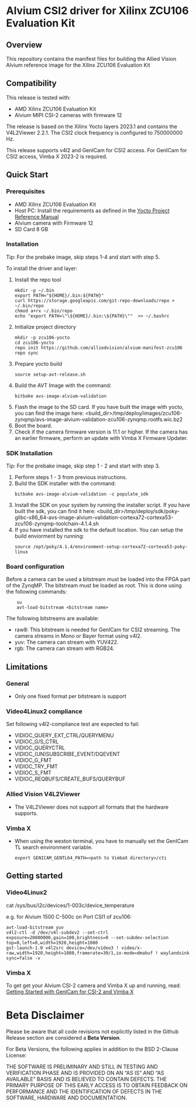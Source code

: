 # Alvium CSI2 driver for Xilinx ZCU106 Evaluation Kit

## Overview
This repository contains the manifest files for building the Allied Vision Alvium reference image for the Xilinx ZCU106 Evaluation Kit 

## Compatibility
This release is tested with:
- AMD Xilinx ZCU106 Evaluation Kit
- Alvium MIPI CSI-2 cameras with firmware 12

The release is based on the Xilinx Yocto layers 2023.1 and contains the V4L2Viewer 2.2.1.
The CSI2 clock frequency is configured to 750000000 Hz.

This release supports v4l2 and GenICam for CSI2 access.
For GenICam for CSI2 access, Vimba X 2023-2 is required.


## Quick Start
### Prerequisites
-  AMD Xilinx ZCU106 Evaluation Kit
-  Host PC: Install the requirements as defined in the [Yocto Project Reference Manual](https://docs.yoctoproject.org/4.1.4/ref-manual/system-requirements.html#required-packages-for-the-build-host)  
-  Alvium camera with Firmware 12
-  SD Card 8 GB

### Installation

Tip: For the prebake image, skip steps 1-4 and start with step 5.

To install the driver and layer:

1. Install the repo tool
    ```shell
    mkdir -p ~/.bin
    export PATH="${HOME}/.bin:${PATH}"
    curl https://storage.googleapis.com/git-repo-downloads/repo > ~/.bin/repo
    chmod a+rx ~/.bin/repo
    echo "export PATH=\"\${HOME}/.bin:\${PATH}\""  >> ~/.bashrc
    ```
2. Initialize project directory
    ```shell
    mkdir -p zcu106-yocto
    cd zcu106-yocto
    repo init https://github.com/alliedvision/alvium-manifest-zcu106
    repo sync
    ```
3. Prepare yocto build
    ```shell
    source setup-avt-release.sh
    ```
4. Build the AVT Image with the command:  
    ```shell
    bitbake avs-image-alvium-validation
    ```
5. Flash the image to the SD card.  If you have built the image with yocto, you can find the image here:
            <build_dir>/tmp/deploy/images/zcu106-zynqmp/avs-image-alvium-validation-zcu106-zynqmp.rootfs.wic.bz2
6. Boot the board.
7. Check if the camera firmware version is 11.1 or higher. If the camera has an earlier firmware, perform an update with Vimba X Firmware Updater.

### SDK Installation

Tip: For the prebake image, skip step 1 - 2 and start with step 3.

1. Perform steps 1 - 3 from previous instructions.
2. Build the SDK installer with the command:
    ```shell
    bitbake avs-image-alvium-validation -c populate_sdk
    ```
3. Install the SDK on your system by running the installer script. If you have built the sdk, you can find it here:
   <build_dir>/tmp/deploy/sdk/poky-glibc-x86_64-avs-image-alvium-validation-cortexa72-cortexa53-zcu106-zynqmp-toolchain-4.1.4.sh
4. If you have installed the sdk to the default location. You can setup the build enviorment by running:
   ```shell
   source /opt/poky/4.1.4/environment-setup-cortexa72-cortexa53-poky-linux 
   ```

### Board configuration
Before a camera can be used a bitstream must be loaded into the FPGA part of the ZynqMP. 
The bitstream must be loaded as root.
This is done using the following commands:
```shell 
    su
    avt-load-bitstream <bitstream name>
```
The following bitstreams are available:
- raw8: This bitstream is needed for GenICam for CSI2 streaming. The camera streams in Mono or Bayer format using v4l2.  
- yuv: The camera can stream with YUV422.
- rgb: The camera can stream with RGB24.

## Limitations
### General
- Only one fixed format per bitstream is support

### Video4Linux2 compliance
Set following v4l2-compliance test are expected to fail:
- VIDIOC_QUERY_EXT_CTRL/QUERYMENU
- VIDIOC_G/S_CTRL
- VIDIOC_QUERYCTRL
- VIDIOC_(UN)SUBSCRIBE_EVENT/DQEVENT
- VIDIOC_G_FMT
- VIDIOC_TRY_FMT
- VIDIOC_S_FMT
- VIDIOC_REQBUFS/CREATE_BUFS/QUERYBUF

### Allied Vision V4L2Viewer
- The V4L2Viewer does not support all formats that the hardware supports.

### Vimba X
- When using the weston terminal, you have to manually set the GenICam TL search environment variable.
    ```shell 
    export GENICAM_GENTL64_PATH=<path to VimbaX directory>/cti
    ```


## Getting started
### Video4Linux2

cat  /sys/bus/i2c/devices/1-003c/device_temperature

e.g. for Alvium 1500 C-500c on Port CSI1 of zcu106:

```shell
avt-load-bitstream yuv
v4l2-ctl -d /dev/v4l-subdev2 --set-ctrl exposure=20000000,gain=100,brightness=0 --set-subdev-selection top=0,left=0,width=1920,height=1080
gst-launch-1.0 v4l2src device=/dev/video3 ! video/x-raw,width=1920,height=1080,framerate=30/1,io-mode=dmabuf ! waylandsink sync=false -v
```

### Vimba X
To get get your Alvium CSI-2 camera and Vimba X up and running, read: [Getting Started with GenICam for CSI-2 and Vimba X](https://cdn.alliedvision.com/fileadmin/content/documents/products/software/software/Vimba/appnote/Getting_started_with_GenICam_for_CSI-2_VimbaX.pdf)
                
# Beta Disclaimer

Please be aware that all code revisions not explicitly listed in the Github Release section are
considered a **Beta Version**.

For Beta Versions, the following applies in addition to the BSD 2-Clause License:

THE SOFTWARE IS PRELIMINARY AND STILL IN TESTING AND VERIFICATION PHASE AND IS PROVIDED ON AN “AS
IS” AND “AS AVAILABLE” BASIS AND IS BELIEVED TO CONTAIN DEFECTS. THE PRIMARY PURPOSE OF THIS EARLY
ACCESS IS TO OBTAIN FEEDBACK ON PERFORMANCE AND THE IDENTIFICATION OF DEFECTS IN THE SOFTWARE,
HARDWARE AND DOCUMENTATION.
